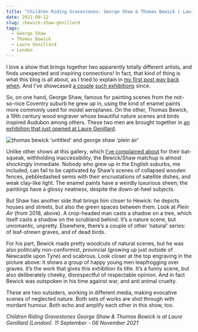 ```yaml
---
title: "Children Riding Gravestones: George Shaw & Thomas Bewick | Laure Genillard"
date: 2021-09-12
slug: /bewick-shaw-genillard
tags:
  - George Shaw
  - Thomas Bewick
  - Laure Genillard
  - London
---
```


I love a show that brings together two apparently totally different artists, and finds unexpected and inspiring connections! In fact, that kind of thing is what this blog is all about, as I tried to explain in [my first post way back when](/posts/introducing-artangled). And I’ve showcased [a couple](/posts/cezanne-jaray-schubert) [such exhibitions](/posts/kantarovsky-blatrix-modern) since.

So, on one hand, George Shaw, famous for painting scenes from the not-so-nice Coventry suburb he grew up in, using the kind of enamel paints more commonly used for model aeroplanes. On the other, Thomas Bewick, a 19th century wood engraver whose beautiful nature scenes and birds inspired Audubon among others. These two men are brought together in [an exhibition that just opened at Laure Genillard](http://lglondon.org/files/PR%20Shaw%20&%20Bewick.pdf).

![thomas bewick 'untitled' and george shaw 'plein air'](/bewick-shaw-genillard-1.jpeg)

Unlike other shows at this gallery, which [I’ve complained about](/posts/verjux-genillard) for their bat-squeak, withholding inaccessibility, the Bewick/Shaw matchup is almost shockingly immediate. Nobody who grew up in the English suburbs, me included, can fail to be captivated by Shaw’s scenes of collapsed wooden fences, pebbledashed semis with their encrustations of satellite dishes, and weak clay-like light. The enamel paints have a weirdly luxurious sheen; the paintings have a glossy neatness, despite the down-at-heel subjects.

But Shaw has another side that brings him closer to Hewick: he depicts houses and streets, but also the green spaces between them. Look at *Plein Air* (from 2018, above). A crop-headed man casts a shadow on a tree, which itself casts a shadow on the scrubland behind. It’s a nature scene, but unromantic, unpretty. Elsewhere, there’s a couple of other ‘natural’ series: of leaf-strewn graves, and of dead birds.

For his part, Bewick made pretty woodcuts of natural scenes, but he was also politically non-conformist, provincial (growing up just outside of Newcastle upon Tyne) and scabrous. Look closer at the top engraving in the picture above: it shows a group of happy young men leapfrogging over graves. It’s the work that gives this exhibition its title. It’s a funny scene, but also deliberately cheeky, disrespectful of respectable opinion. And in fact Bewick was outspoken in his time against war, and anti animal cruelty.

These are two outsiders, working in different media, making evocative scenes of neglected nature. Both sets of works are shot through with mordant humour. Both echo and amplify each other in this show, too.

*Children Riding Gravestones George Shaw & Thomas Bewick is at Laure Genillard (London). 11 September - 06 November 2021*
